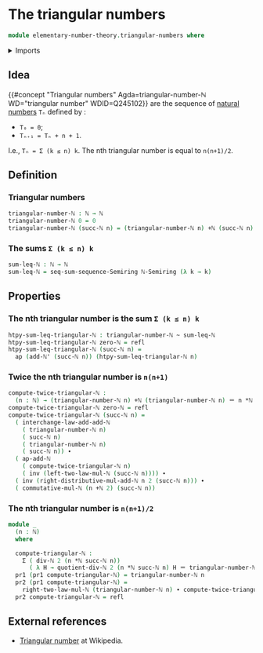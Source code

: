 # The triangular numbers

```agda
module elementary-number-theory.triangular-numbers where
```

<details><summary>Imports</summary>

```agda
open import elementary-number-theory.addition-natural-numbers
open import elementary-number-theory.commutative-semiring-of-natural-numbers
open import elementary-number-theory.divisibility-natural-numbers
open import elementary-number-theory.multiplication-natural-numbers
open import elementary-number-theory.natural-numbers

open import foundation.action-on-identifications-functions
open import foundation.dependent-pair-types
open import foundation.homotopies
open import foundation.identity-types
open import foundation.transport-along-identifications

open import ring-theory.partial-sums-sequences-semirings
open import ring-theory.sums-of-finite-sequences-of-elements-semirings
```

</details>

## Idea

{{#concept "Triangular numbers" Agda=triangular-number-ℕ WD="triangular number" WDID=Q245102}}
are the sequence of
[natural numbers](elementary-number-theory.natural-numbers.md) `Tₙ` defined by :

- `T₀ = 0`;
- `Tₙ₊₁ = Tₙ + n + 1`.

I.e., `Tₙ = Σ (k ≤ n) k`. The nth triangular number is equal to `n(n+1)/2`.

## Definition

### Triangular numbers

```agda
triangular-number-ℕ : ℕ → ℕ
triangular-number-ℕ 0 = 0
triangular-number-ℕ (succ-ℕ n) = (triangular-number-ℕ n) +ℕ (succ-ℕ n)
```

### The sums `Σ (k ≤ n) k`

```agda
sum-leq-ℕ : ℕ → ℕ
sum-leq-ℕ = seq-sum-sequence-Semiring ℕ-Semiring (λ k → k)
```

## Properties

### The nth triangular number is the sum `Σ (k ≤ n) k`

```agda
htpy-sum-leq-triangular-ℕ : triangular-number-ℕ ~ sum-leq-ℕ
htpy-sum-leq-triangular-ℕ zero-ℕ = refl
htpy-sum-leq-triangular-ℕ (succ-ℕ n) =
  ap (add-ℕ' (succ-ℕ n)) (htpy-sum-leq-triangular-ℕ n)
```

### Twice the nth triangular number is `n(n+1)`

```agda
compute-twice-triangular-ℕ :
  (n : ℕ) → (triangular-number-ℕ n) +ℕ (triangular-number-ℕ n) ＝ n *ℕ succ-ℕ n
compute-twice-triangular-ℕ zero-ℕ = refl
compute-twice-triangular-ℕ (succ-ℕ n) =
  ( interchange-law-add-add-ℕ
    ( triangular-number-ℕ n)
    ( succ-ℕ n)
    ( triangular-number-ℕ n)
    ( succ-ℕ n)) ∙
  ( ap-add-ℕ
    ( compute-twice-triangular-ℕ n)
    ( inv (left-two-law-mul-ℕ (succ-ℕ n)))) ∙
  ( inv (right-distributive-mul-add-ℕ n 2 (succ-ℕ n))) ∙
  ( commutative-mul-ℕ (n +ℕ 2) (succ-ℕ n))
```

### The nth triangular number is `n(n+1)/2`

```agda
module _
  (n : ℕ)
  where

  compute-triangular-ℕ :
    Σ ( div-ℕ 2 (n *ℕ succ-ℕ n))
      ( λ H → quotient-div-ℕ 2 (n *ℕ succ-ℕ n) H ＝ triangular-number-ℕ n)
  pr1 (pr1 compute-triangular-ℕ) = triangular-number-ℕ n
  pr2 (pr1 compute-triangular-ℕ) =
    right-two-law-mul-ℕ (triangular-number-ℕ n) ∙ compute-twice-triangular-ℕ n
  pr2 compute-triangular-ℕ = refl
```

## External references

- [Triangular number](https://en.wikipedia.org/wiki/Triangular_number) at
  Wikipedia.
